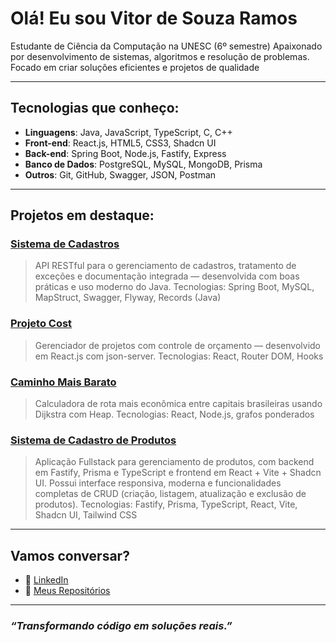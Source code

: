 #  Olá! Eu sou Vitor de Souza Ramos

Estudante de Ciência da Computação na UNESC (6º semestre)
Apaixonado por desenvolvimento de sistemas, algoritmos e resolução de problemas.
Focado em criar soluções eficientes e projetos de qualidade  

---

##  Tecnologias que conheço:

- **Linguagens**: Java, JavaScript, TypeScript, C, C++
- **Front-end**: React.js, HTML5, CSS3, Shadcn UI
- **Back-end**: Spring Boot, Node.js, Fastify, Express
- **Banco de Dados**: PostgreSQL, MySQL, MongoDB, Prisma
- **Outros**: Git, GitHub, Swagger, JSON, Postman

---

##  Projetos em destaque:

### [Sistema de Cadastros](https://github.com/vitor-sramos/Sistema-de-Cadastros)
>  API RESTful para o gerenciamento de cadastros, tratamento de exceções e documentação integrada — desenvolvida com boas práticas e uso moderno do Java.
Tecnologias: Spring Boot, MySQL, MapStruct, Swagger, Flyway, Records (Java)

###  [Projeto Cost](https://github.com/vitor-sramos/Projeto-Costs)  
> Gerenciador de projetos com controle de orçamento — desenvolvido em React.js com json-server.
 Tecnologias: React, Router DOM, Hooks

###  [Caminho Mais Barato](https://github.com/vitor-sramos/caminho-mais-barato)  
> Calculadora de rota mais econômica entre capitais brasileiras usando Dijkstra com Heap.
 Tecnologias: React, Node.js, grafos ponderados

### [Sistema de Cadastro de Produtos](https://github.com/vitor-sramos/Sistema-para-controle-de-produtos-)
> Aplicação Fullstack para gerenciamento de produtos, com backend em Fastify, Prisma e TypeScript e frontend em React + Vite + Shadcn UI. Possui interface responsiva, moderna e funcionalidades completas de CRUD (criação, listagem, atualização e exclusão de produtos).
Tecnologias: Fastify, Prisma, TypeScript, React, Vite, Shadcn UI, Tailwind CSS
---

##  Vamos conversar?

- 💼 [LinkedIn](https://www.linkedin.com/in/vitor-ramos-934302349/)
- 📂 [Meus Repositórios](https://github.com/vitor-sramos)

---

###  *“Transformando código em soluções reais.”*
